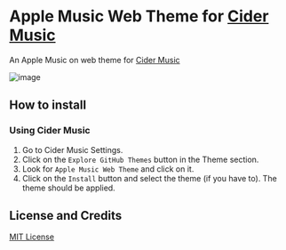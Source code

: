 # Apple Music Web Theme for [Cider Music](https://cider.sh)

An Apple Music on web theme for [Cider Music](https://cider.sh)

![image](https://user-images.githubusercontent.com/34512773/154338987-b34f81a0-707a-4998-989a-f47e8ef05889.png)

## How to install
### Using Cider Music
1. Go to Cider Music Settings.
2. Click on the `Explore GitHub Themes` button in the Theme section.
3. Look for `Apple Music Web Theme` and click on it.
4. Click on the `Install` button and select the theme (if you have to). The theme should be applied.


## License and Credits

[MIT License](./LICENSE)
